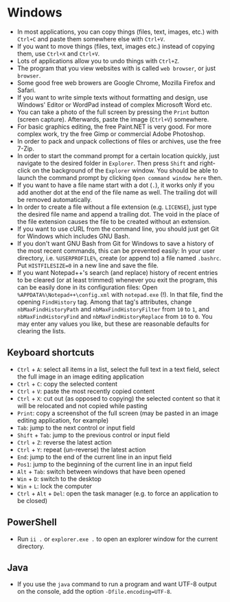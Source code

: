 # Windows

 * In most applications, you can copy things (files, text, images, etc.) with `Ctrl+C` and paste them somewhere else with `Ctrl+V`.
 * If you want to move things (files, text, images etc.) instead of copying them, use `Ctrl+X` and `Ctrl+V`.
 * Lots of applications allow you to undo things with `Ctrl+Z`.
 * The program that you view websites with is called `web browser`, or just `browser`.
 * Some good free web browers are Google Chrome, Mozilla Firefox and Safari.
 * If you want to write simple texts without formatting and design, use Windows' Editor or WordPad instead of complex Microsoft Word etc.
 * You can take a photo of the full screen by pressing the `Print` button (screen capture). Afterwards, paste the image (`Ctrl+V`) somewhere.
 * For basic graphics editing, the free Paint.NET is very good. For more complex work, try the free Gimp or commercial Adobe Photoshop.
 * In order to pack and unpack collections of files or archives, use the free 7-Zip.
 * In order to start the command prompt for a certain location quickly, just navigate to the desired folder in `Explorer`. Then press `Shift` and right-click on the background of the `Explorer` window. You should be able to launch the command prompt by clicking `Open command window here` then.
 * If you want to have a file name start with a dot (`.`), it works only if you add another dot at the end of the file name as well. The trailing dot will be removed automatically.
 * In order to create a file without a file extension (e.g. `LICENSE`), just type the desired file name and append a trailing dot. The void in the place of the file extension causes the file to be created without an extension.
 * If you want to use cURL from the command line, you should just get Git for Windows which includes GNU Bash.
 * If you don't want GNU Bash from Git for Windows to save a history of the most recent commands, this can be prevented easily: In your user directory, i.e. `%USERPROFILE%`, create (or append to) a file named `.bashrc`. Put `HISTFILESIZE=0` in a new line and save the file.
 * If you want Notepad++'s search (and replace) history of recent entries to be cleared (or at least trimmed) whenever you exit the program, this can be easily done in its configuration files: Open `%APPDATA%\Notepad++\config.xml` with `notepad.exe` (!). In that file, find the opening `FindHistory` tag. Among that tag's attributes, change `nbMaxFindHistoryPath` and `nbMaxFindHistoryFilter` from `10` to `1`, and `nbMaxFindHistoryFind` and `nbMaxFindHistoryReplace` from `10` to `0`. You may enter any values you like, but these are reasonable defaults for clearing the lists.

## Keyboard shortcuts

 * `Ctrl` + `A`: select all items in a list, select the full text in a text field, select the full image in an image editing application
 * `Ctrl` + `C`: copy the selected content
 * `Ctrl` + `V`: paste the most recently copied content
 * `Ctrl` + `X`: cut out (as opposed to copying) the selected content so that it will be relocated and not copied while pasting
 * `Print`: copy a screenshot of the full screen (may be pasted in an image editing application, for example)
 * `Tab`: jump to the next control or input field
 * `Shift` + `Tab`: jump to the previous control or input field
 * `Ctrl` + `Z`: reverse the latest action
 * `Ctrl` + `Y`: repeat (un-reverse) the latest action
 * `End`: jump to the end of the current line in an input field
 * `Pos1`: jump to the beginning of the current line in an input field
 * `Alt` + `Tab`: switch between windows that have been opened
 * `Win` + `D`: switch to the desktop
 * `Win` + `L`: lock the computer
 * `Ctrl` + `Alt` + `Del`: open the task manager (e.g. to force an application to be closed)

## PowerShell

 * Run `ii .` or `explorer.exe .` to open an explorer window for the current directory.

## Java

 * If you use the `java` command to run a program and want UTF-8 output on the console, add the option `-Dfile.encoding=UTF-8`.
